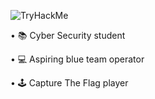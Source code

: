 ![TryHackMe](https://tryhackme-badges.s3.amazonaws.com/sickb0y.png)

• 📚 Cyber Security student

• 💻 Aspiring blue team operator

• 🕹️ Capture The Flag player
